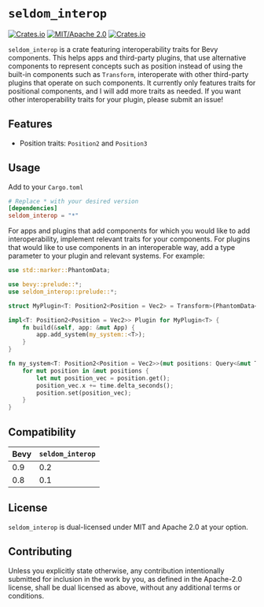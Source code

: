 # `seldom_interop`

[![Crates.io](https://img.shields.io/crates/v/seldom_interop.svg)](https://crates.io/crates/seldom_interop)
[![MIT/Apache 2.0](https://img.shields.io/badge/license-MIT%2FApache-blue.svg)](https://github.com/Seldom-SE/seldom_interop#license)
[![Crates.io](https://img.shields.io/crates/d/seldom_interop.svg)](https://crates.io/crates/seldom_interop)

`seldom_interop` is a crate featuring interoperability traits for Bevy components. This helps
apps and third-party plugins, that use alternative components to represent concepts
such as position instead of using the built-in components such as `Transform`, interoperate
with other third-party plugins that operate on such components. It currently only features
traits for positional components, and I will add more traits as needed. If you want
other interoperability traits for your plugin, please submit an issue!

## Features

* Position traits: `Position2` and `Position3`

## Usage

Add to your `Cargo.toml`

```toml
# Replace * with your desired version
[dependencies]
seldom_interop = "*"
```

For apps and plugins that add components for which you would like to add interoperability,
implement relevant traits for your components. For plugins that would like to use components
in an interoperable way, add a type parameter to your plugin and relevant systems. For example:

```Rust
use std::marker::PhantomData;

use bevy::prelude::*;
use seldom_interop::prelude::*;

struct MyPlugin<T: Position2<Position = Vec2> = Transform>(PhantomData<T>);

impl<T: Position2<Position = Vec2>> Plugin for MyPlugin<T> {
    fn build(&self, app: &mut App) {
        app.add_system(my_system::<T>);
    }
}

fn my_system<T: Position2<Position = Vec2>>(mut positions: Query<&mut T>, time: Res<Time>) {
    for mut position in &mut positions {
        let mut position_vec = position.get();
        position_vec.x += time.delta_seconds();
        position.set(position_vec);
    }
}
```

## Compatibility

| Bevy | `seldom_interop` |
| ---- | ---------------- |
| 0.9  | 0.2              |
| 0.8  | 0.1              |

## License

`seldom_interop` is dual-licensed under MIT and Apache 2.0 at your option.

## Contributing

Unless you explicitly state otherwise, any contribution intentionally submitted for inclusion
in the work by you, as defined in the Apache-2.0 license, shall be dual licensed as above,
without any additional terms or conditions.